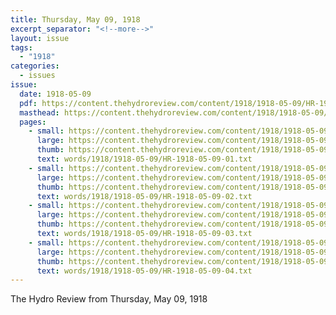 ```yaml
---
title: Thursday, May 09, 1918
excerpt_separator: "<!--more-->"
layout: issue
tags:
  - "1918"
categories:
  - issues
issue:
  date: 1918-05-09
  pdf: https://content.thehydroreview.com/content/1918/1918-05-09/HR-1918-05-09.pdf
  masthead: https://content.thehydroreview.com/content/1918/1918-05-09/masthead/HR-1918-05-09.jpg
  pages:
    - small: https://content.thehydroreview.com/content/1918/1918-05-09/small/HR-1918-05-09-01.jpg
      large: https://content.thehydroreview.com/content/1918/1918-05-09/large/HR-1918-05-09-01.jpg
      thumb: https://content.thehydroreview.com/content/1918/1918-05-09/thumbnails/HR-1918-05-09-01.jpg
      text: words/1918/1918-05-09/HR-1918-05-09-01.txt
    - small: https://content.thehydroreview.com/content/1918/1918-05-09/small/HR-1918-05-09-02.jpg
      large: https://content.thehydroreview.com/content/1918/1918-05-09/large/HR-1918-05-09-02.jpg
      thumb: https://content.thehydroreview.com/content/1918/1918-05-09/thumbnails/HR-1918-05-09-02.jpg
      text: words/1918/1918-05-09/HR-1918-05-09-02.txt
    - small: https://content.thehydroreview.com/content/1918/1918-05-09/small/HR-1918-05-09-03.jpg
      large: https://content.thehydroreview.com/content/1918/1918-05-09/large/HR-1918-05-09-03.jpg
      thumb: https://content.thehydroreview.com/content/1918/1918-05-09/thumbnails/HR-1918-05-09-03.jpg
      text: words/1918/1918-05-09/HR-1918-05-09-03.txt
    - small: https://content.thehydroreview.com/content/1918/1918-05-09/small/HR-1918-05-09-04.jpg
      large: https://content.thehydroreview.com/content/1918/1918-05-09/large/HR-1918-05-09-04.jpg
      thumb: https://content.thehydroreview.com/content/1918/1918-05-09/thumbnails/HR-1918-05-09-04.jpg
      text: words/1918/1918-05-09/HR-1918-05-09-04.txt
---
```


The Hydro Review from Thursday, May 09, 1918

<!--more-->

